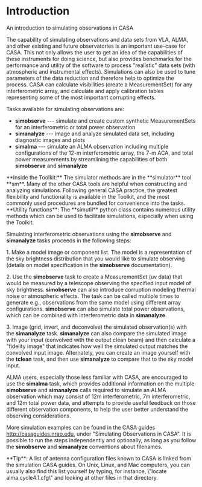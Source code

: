 

# Introduction 

An introduction to simulating observations in CASA

The capability of simulating observations and data sets from VLA, ALMA, and other existing and future observatories is an important use-case for CASA. This not only allows the user to get an idea of the capabilities of these instruments for doing science, but also provides benchmarks for the performance and utility of the software to process "realistic" data sets (with atmospheric and instrumental effects). Simulations can also be used to tune parameters of the data reduction and therefore help to optimize the process. CASA can calculate visibilities (create a MeasurementSet) for any interferometric array, and calculate and apply calibration tables representing some of the most important corrupting effects. 

Tasks available for simulating observations are:

-   **simobserve** --- simulate and create custom synthetic MeasurementSets for an interferometric or total power observation
-   **simanalyze** --- image and analyze simulated data set, including diagnostic images and plots
-   **simalma** --- simulate an ALMA observation including multiple configurations of the 12-m interferometric array, the 7-m ACA, and total power measurements by streamlining the capabilities of both **simobserve** and **simanalyze**

<div class="alert alert-info">
**Inside the Toolkit:** The simulator methods are in the **simulator** tool **sm**. Many of the other CASA tools are helpful when constructing and analyzing simulations. Following general CASA practice, the greatest flexibility and functionality is available in the Toolkit, and the most commonly used procedures are bundled for convenience into the tasks.
</div>

<div class="alert alert-info">
**Utility functions**: The **simutil** python class contains numerous utility methods which can be used to facilitate simulations, especially when using the Toolkit.
</div>

Simulating interferometric observations using the **simobserve** and **simanalyze** tasks proceeds in the following steps:

1\. Make a model image or component list. The model is a representation of the sky brightness distribution that you would like to simulate observing (details on model specification in the **simobserve** documentation).

2\. Use the **simobserve** task to create a MeasurementSet (uv data) that would be measured by a telescope observing the specified input model of sky brightness. **simobserve** can also introduce corruption modeling thermal noise or atmospheric effects. The task can be called multiple times to generate e.g., observations from the same model using different array configurations. **simobserve** can also simulate total power observations, which can be combined with interferometric data in **simanalyze**.

3\. Image (grid, invert, and deconvolve) the simulated observation(s) with the **simanalyze** task. **simanalyze** can also compare the simulated image with your input (convolved with the output clean beam) and then calculate a \"fidelity image\" that indicates how well the simulated output matches the convolved input image.  Alternately, you can create an image yourself with the **tclean** task, and then use **simanalyze** to compare that to the sky model input.

ALMA users, especially those less familiar with CASA, are encouraged to use the **simalma** task, which provides additional information on the multiple **simobserve** and **simanalyze** calls required to simulate an ALMA observation which may consist of 12m interferometric, 7m interferometric, and 12m total power data, and attempts to provide useful feedback on those different observation components, to help the user better understand the observing considerations. 

More simulation examples can be found in the CASA guides <http://casaguides.nrao.edu>, under "Simulating Observations in CASA". It is possible to run the steps independently and optionally, as long as you follow the **simobserve** and **simanalyze** conventions about filenames.

<div class="alert alert-info">
**Tip**: A list of antenna configuration files known to CASA is linked from the simulation CASA guides. On Unix, Linux, and Mac computers, you can usually also find this list yourself by typing, for instance, \"locate alma.cycle4.1.cfg\" and looking at other files in that directory.
</div>

 

